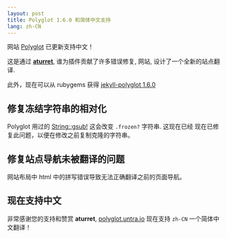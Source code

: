 ```yaml
---
layout: post
title: Polyglot 1.6.0 和简体中文支持
lang: zh-CN
---
```


网站 [Polyglot](https://polyglot.untra.io/zh-CN/) 已更新支持中文！

这是通过 **[aturret](https://github.com/aturret)**, 谁为插件贡献了许多错误修复, 网站, 
设计了一个全新的站点翻译.

此外，现在可以从 ruby​​gems 获得 [jekyll-polyglot 1.6.0](https://rubygems.org/gems/jekyll-polyglot/versions/1.6.0)

## 修复冻结字符串的相对化

Polyglot 用过的 [String::gsub!](https://apidock.com/ruby/String/gsub!) 这会改变 `.frozen?` 字符串. 这现在已经 现在已修复此问题，以便在修改之前复制克隆的字符串。

## 修复站点导航未被翻译的问题

网站布局中 html 中的拼写错误导致无法正确翻译之前的页面导航。

## 现在支持中文

非常感谢您的支持和赞赏 **aturret**, [polyglot.untra.io](https://polyglot.untra.io/zh-CN) 现在支持 `zh-CN` 一个简体中文翻译！

